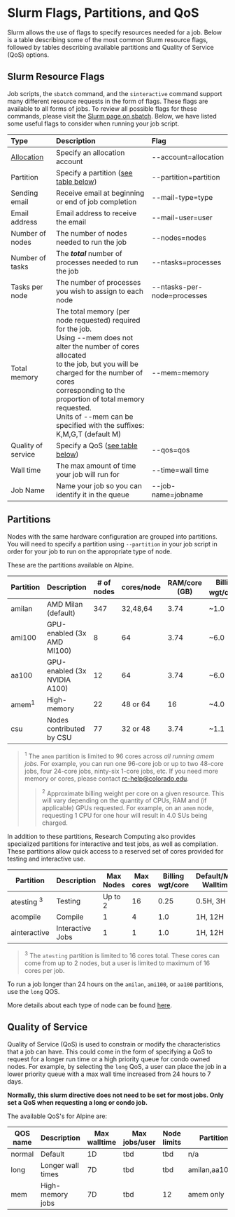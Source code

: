 # Slurm Flags, Partitions, and QoS

Slurm allows the use of flags to specify resources needed for a job. Below is a table describing some of the most common Slurm resource flags, followed by tables describing available partitions and Quality of Service (QoS) options.

## Slurm Resource Flags

Job scripts, the `sbatch` command, and the `sinteractive` command support many different resource requests in the form of flags. These flags are available to all forms of jobs. To review all possible flags for these commands, please visit the [Slurm page on sbatch](http://slurm.schedmd.com/sbatch.html). Below, we have listed some useful flags to consider when running your job script.

| Type               | Description                                         | Flag                       |
| :----------------- | :-------------------------------------------------- | :------------------------- |
| [Allocation](../clusters/alpine/allocations.md)  | Specify an allocation account  | --account=allocation       |
| Partition          | Specify a partition ([see table below](#partitions)) | --partition=partition |
| Sending email      | Receive email at beginning or end of job completion | --mail-type=type           |
| Email address      | Email address to receive the email                  | --mail-user=user           |
| Number of nodes    | The number of nodes needed to run the job           | --nodes=nodes              |
| Number of tasks    | The ***total*** number of processes needed to run the job | --ntasks=processes   |
| Tasks per node     | The number of processes you wish to assign to each node | --ntasks-per-node=processes |
| Total memory       | The total memory (per node requested) required for the job. <br> Using --mem does not alter the number of cores allocated <br> to the job, but you will be charged for the number of cores <br> corresponding to the proportion of total memory requested. <br> Units of --mem can be specified with the suffixes: K,M,G,T (default M)| --mem=memory |
| Quality of service | Specify a QoS ([see table below](#quality-of-service)) | --qos=qos               |
| Wall time          | The max amount of time your job will run for        | --time=wall time           |
| Job Name           | Name your job so you can identify it in the queue   | --job-name=jobname         |


## Partitions

Nodes with the same hardware configuration are grouped into partitions. You will need to specify a partition using `--partition` in your job script in order for your job to run on the appropriate type of node.

These are the partitions available on Alpine.

| Partition | Description                  | # of nodes | cores/node | RAM/core (GB) | Billing wgt/core<sup>2</sup>| Default/Max Walltime     |
| --------- | ---------------------------- | ---------- | ---------- | ------------- | --------------- | ------------------------ |
| amilan    | AMD Milan (default)          | 347        | 32,48,64   |   3.74        | ~1.0            | 24H, 24H                 |
| ami100    | GPU-enabled (3x AMD MI100)   | 8          | 64         |   3.74        | ~6.0            | 24H, 24H                 |
| aa100     | GPU-enabled (3x NVIDIA A100) | 12          | 64        |   3.74        | ~6.0            | 24H, 24H                 |
| amem<sup>1</sup> | High-memory           | 22          | 48 or 64  |   16          | ~4.0            |  4H,  7D                 |
| csu       | Nodes contributed by CSU     | 77         | 32 or 48   |   3.74        | ~1.1            | 24H, 24H                

> <sup>1</sup> The `amem` partition is limited to 96 cores across *all running amem jobs.* For example, you can run one 96-core job or up to two 48-core jobs, four 24-core jobs, ninty-six 1-core jobs, etc.  If you need more memory or cores, please contact <rc-help@colorado.edu>.
> > <sup>2</sup> Approximate billing weight per core on a given resource. This will vary depending on the quantity of CPUs, RAM and (if applicable) GPUs requested.  For example, on an `amem` node, requesting 1 CPU for one hour will result in 4.0 SUs being charged. 
> 

In addition to these partitions, Research Computing also provides specialized partitions for interactive and test jobs, as well as compilation. These partitions allow quick access to a reserved set of cores provided for testing and interactive use. 

| Partition        | Description       | Max Nodes | Max cores | Billing wgt/core | Default/Max Walltime     |
| ---------------- | ----------------- | --------- | --------- | ---------------- | ------------------------ |
| atesting <sup>3</sup> | Testing      | Up to 2   | 16        | 0.25             | 0.5H, 3H                 |
| acompile         | Compile           | 1         | 4         | 1.0              | 1H, 12H                  |
| ainteractive     | Interactive Jobs  | 1         | 1         | 1.0              | 1H, 12H                  |

> <sup>3</sup> The `atesting` partition is limited to 16 cores total. These cores can come from up to 2 nodes, but a user is limited to maximum of 16 cores per job.

To run a job longer than 24 hours on the `amilan`, `ami100`, or `aa100` partitions, use the `long` QOS.

More details about each type of node can be found [here](../clusters/alpine/alpine-hardware.md).

## Quality of Service

Quality of Service (QoS) is used to constrain or modify the characteristics that a job can have. This could come in the form of specifying a QoS to request for a longer run time or a high priority queue for condo owned nodes. For example, by selecting the `long` QoS, a user can place the job in a lower priority queue with a max wall time increased from 24 hours to 7 days. 

**Normally, this slurm directive does not need to be set for most jobs. Only set a QoS when requesting a long or condo job.**

The available QoS's for Alpine are:

| QOS name    | Description                | Max walltime    | Max jobs/user | Node limits        | Partition limits | Priority Adjustment  |
| ----------- | -------------------------- | --------------- | ------------- | ------------------ | ---------------- | ---------------------|
| normal      | Default                    | 1D              | tbd           | tbd                | n/a                 | 0                    |
| long        | Longer wall times          | 7D              | tbd           | tbd                | amilan,aa100,ami100 | 0                    |
| mem         | High-memory jobs           | 7D              | tbd           | 12                 | amem only           | 0                    |


